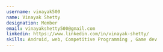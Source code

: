 ```yaml
---
username: vinayak500
name: Vinayak Shetty
designation: Member 
email: vinayakshetty500@gmail.com
linkedin: https://www.linkedin.com/in/vinayak-shetty/
skills: Android, web, Competitive Programming , Game dev
---
```

